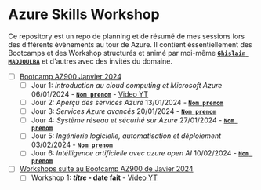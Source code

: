 # Azure Skills Workshop

Ce repository est un repo de planning et de résumé de mes sessions lors des différents évènements au tour de Azure.
Il contient éssentiellement des Bootcamps et des Workshop structurés et animé par moi-même [**`Ghislain MADJOULBA`**](https://www.linkedin.com/in/demadama-madjoulba) et d'autres avec des invités du domaine.
 
* [ ] [Bootcamp AZ900 Janvier 2024](./az900-bootcamp.md)
  - [ ] Jour 1: _Introduction au cloud computing et Microsoft Azure_ 06/01/2024 - [**` Nom prenom `**](https://www.linkedin.com/in/nom-prenoms) - [Video YT](https://youtube.com/url)
  - [ ] Jour 2: _Aperçu des services Azure_ 13/01/2024 - [**` Nom prenom `**](https://www.linkedin.com/in/nom-prenoms)
  - [ ] Jour 3: _Services Azure avancés_ 20/01/2024 - [**` Nom prenom `**](https://www.linkedin.com/in/nom-prenoms)
  - [ ] Jour 4: _Système réseau et sécurité sur Azure_ 27/01/2024 - [**` Nom prenom `**](https://www.linkedin.com/in/nom-prenoms)
  - [ ] Jour 5: _Ingénierie logicielle, automatisation et déploiement_ 03/02/2024 - [**` Nom prenom `**](https://www.linkedin.com/in/nom-prenoms)
  - [ ] Jour 6: _Intélligence artificielle avec azure open AI_ 10/02/2024 - [**` Nom prenom `**](https://www.linkedin.com/in/nom-prenoms)

* [ ] [Workshops suite au Bootcamp AZ900 de Javier 2024](./workshops.md)
  - [ ] Workshop 1: **_titre_ - date fait** - [Video YT](https://youtube.com/url)
